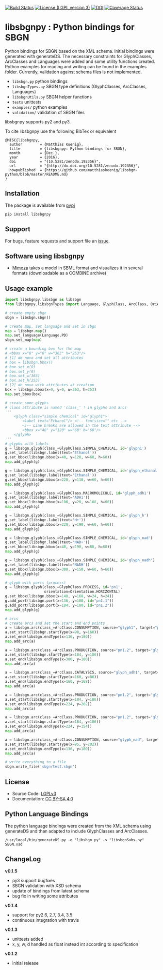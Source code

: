[![Build Status](https://travis-ci.org/matthiaskoenig/libsbgn-python.svg?branch=develop)](https://travis-ci.org/matthiaskoenig/libsbgn-python)
[![License (LGPL version 3)](https://img.shields.io/badge/license-LGPLv3.0-blue.svg?style=flat-square)](http://opensource.org/licenses/LGPL-3.0)
[![DOI](https://zenodo.org/badge/DOI/10.5281/zenodo.192356.svg)](https://doi.org/10.5281/zenodo.192356)
[![Coverage Status](https://coveralls.io/repos/github/matthiaskoenig/libsbgn-python/badge.svg?branch=develop)](https://coveralls.io/github/matthiaskoenig/libsbgn-python?branch=develop)
# libsbgnpy : Python bindings for SBGN

Python bindings for SBGN based on the XML schema.
Initial bindings were generated with generateDS. The necessary constraints for GlyphClasses, ArcClasses and Languages were added and some utility functions created. Python examples for reading and writing can be found in the examples folder. Currently, validation against schema files is not implemented.

* `libsbgn.py` python bindings
* `libsbgnTypes.py` SBGN type definitions (GlyphClasses, ArcClasses, Languages)
* `libsbgnUtils.py` SBGN helper functions
* `tests` unittests
* `examples/` python examples
* `validation/` validation of SBGN files

libsbgnpy supports py2 and py3.

To cite libsbgnpy use the following BibTex or equivalent

    @MISC{libsbgnpy,
      author        = {Matthias Koenig},
      title         = {libsbgnpy: Python bindings for SBGN},
      month         = {Dec.},
      year          = {2016},
      doi           = "{10.5281/zenodo.192356}",
      url           = "{http://dx.doi.org/10.5281/zenodo.192356}",
      howpublished  = {https://github.com/matthiaskoenig/libsbgn-python/blob/master/README.md}
    }

## Installation

The package is available from [pypi](https://pypi.python.org/pypi/libsbgnpy)
```
pip install libsbgnpy
```

## Support

For bugs, feature requests and support file an [issue](https://github.com/matthiaskoenig/libsbgn-python/issues).


## Software using libsbgnpy

* [Mimoza](http://mimoza.bordeaux.inria.fr/) takes a model in
SBML format and visualizes it in several formats (downloadable as a
COMBINE archive)

## Usage example

```python
import libsbgnpy.libsbgn as libsbgn 
from libsbgnpy.libsbgnTypes import Language, GlyphClass, ArcClass, Orientation

# create empty sbgn
sbgn = libsbgn.sbgn()

# create map, set language and set in sbgn
map = libsbgn.map()
map.set_language(Language.PD)
sbgn.set_map(map)

# create a bounding box for the map
# <bbox x="0" y="0" w="363" h="253"/>
# [1] de novo and set all attributes
# box = libsbgn.bbox()
# box.set_x(0)
# box.set_y(0)
# box.set_w(363)
# box.set_h(253)
# [2] de novo with attributes at creation
box = libsbgn.bbox(x=0, y=0, w=363, h=253)
map.set_bbox(box)

# create some glyphs
# class attribute is named 'class_' ! in glyphs and arcs
'''
	<glyph class="simple chemical" id="glyph1">
		<label text="Ethanol"/> <!-- fontsize="" etc -->
		<!-- Line breaks are allowed in the text attribute -->
		<bbox x="40" y="120" w="60" h="60"/>
	</glyph>
'''
# glyphs with labels
g = libsbgn.glyph(class_=GlyphClass.SIMPLE_CHEMICAL, id='glyph1')
g.set_label(libsbgn.label(text='Ethanol'))
g.set_bbox(libsbgn.bbox(x=40, y=120, w=60, h=60))
map.add_glyph(g)

g = libsbgn.glyph(class_=GlyphClass.SIMPLE_CHEMICAL, id='glyph_ethanal')
g.set_label(libsbgn.label(text='Ethanal'))
g.set_bbox(libsbgn.bbox(x=220, y=110, w=60, h=60))
map.add_glyph(g)

g = libsbgn.glyph(class_=GlyphClass.MACROMOLECULE, id='glyph_adh1')
g.set_label(libsbgn.label(text='ADH1'))
g.set_bbox(libsbgn.bbox(x=106, y=20, w=108, h=60))
map.add_glyph(g)

g = libsbgn.glyph(class_=GlyphClass.SIMPLE_CHEMICAL, id='glyph_h')
g.set_label(libsbgn.label(text='H+'))
g.set_bbox(libsbgn.bbox(x=220, y=190, w=60, h=60))
map.add_glyph(g)

g = libsbgn.glyph(class_=GlyphClass.SIMPLE_CHEMICAL, id='glyph_nad')
g.set_label(libsbgn.label(text='NAD+'))
g.set_bbox(libsbgn.bbox(x=40, y=190, w=60, h=60))
map.add_glyph(g)

g = libsbgn.glyph(class_=GlyphClass.SIMPLE_CHEMICAL, id='glyph_nadh')
g.set_label(libsbgn.label(text='NADH'))
g.set_bbox(libsbgn.bbox(x=300, y=150, w=60, h=60))
map.add_glyph(g)

# glyph with ports (process)
g = libsbgn.glyph(class_=GlyphClass.PROCESS, id='pn1', 
                  orientation=Orientation.HORIZONTAL)
g.set_bbox(libsbgn.bbox(x=148, y=168, w=24, h=24))
g.add_port(libsbgn.port(x=136, y=180, id="pn1.1"))
g.add_port(libsbgn.port(x=184, y=180, id="pn1.2"))
map.add_glyph(g)

# arcs
# create arcs and set the start and end points
a = libsbgn.arc(class_=ArcClass.CONSUMPTION, source="glyph1", target="pn1.1", id="a01")
a.set_start(libsbgn.startType(x=98, y=160))
a.set_end(libsbgn.endType(x=136, y=180))
map.add_arc(a)

a = libsbgn.arc(class_=ArcClass.PRODUCTION, source="pn1.2", target="glyph_nadh", id="a02")
a.set_start(libsbgn.startType(x=184, y=180))
a.set_end(libsbgn.endType(x=300, y=180))
map.add_arc(a)

a = libsbgn.arc(class_=ArcClass.CATALYSIS, source="glyph_adh1", target="pn1", id="a03")
a.set_start(libsbgn.startType(x=160, y=80))
a.set_end(libsbgn.endType(x=160, y=168))
map.add_arc(a)

a = libsbgn.arc(class_=ArcClass.PRODUCTION, source="pn1.2", target="glyph_h", id="a04")
a.set_start(libsbgn.startType(x=184, y=180))
a.set_end(libsbgn.endType(x=224, y=202))
map.add_arc(a)

a = libsbgn.arc(class_=ArcClass.PRODUCTION, source="pn1.2", target="glyph_ethanal", id="a05")
a.set_start(libsbgn.startType(x=184, y=180))
a.set_end(libsbgn.endType(x=224, y=154))
map.add_arc(a)

a = libsbgn.arc(class_=ArcClass.CONSUMPTION, source="glyph_nad", target="pn1.1", id="a06")
a.set_start(libsbgn.startType(x=95, y=202))
a.set_end(libsbgn.endType(x=136, y=180))
map.add_arc(a)

# write everything to a file
sbgn.write_file('sbgn/test.sbgn')
```

## License
* Source Code: [LGPLv3](http://opensource.org/licenses/LGPL-3.0)
* Documentation: [CC BY-SA 4.0](http://creativecommons.org/licenses/by-sa/4.0/)

## Python Language Bindings
The python language bindings were created from the XML schema using
generateDS and than adapted to include GlyphClasses and ArcClasses.
```
/usr/local/bin/generateDS.py -o "libsbgn.py" -s "libsbgnSubs.py" SBGN.xsd
```

## ChangeLog
**v0.1.5**

* py3 support bugfixes
* SBGN validation with XSD schema
* update of bindings from latest schema
* bug fix in writing some attributes

**v0.1.4**

* support for py2.6, 2.7, 3.4, 3.5
* continuous integration with travis

**v0.1.3**

* unittests added
* x, y, w, d handled as float instead int according to specification


**v0.1.2**

* initial release